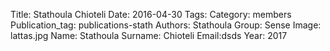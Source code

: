 Title: Stathoula Chioteli
Date: 2016-04-30
Tags:
Category: members
Publication_tag: publications-stath
Authors: Stathoula
Group: Sense
Image: lattas.jpg
Name: Stathoula
Surname: Chioteli
Email:dsds
Year: 2017
